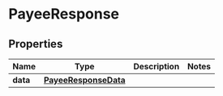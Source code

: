 

# PayeeResponse


## Properties

| Name | Type | Description | Notes |
|------------ | ------------- | ------------- | -------------|
|**data** | [**PayeeResponseData**](PayeeResponseData.md) |  |  |



